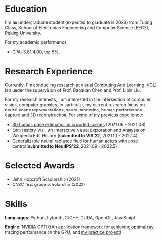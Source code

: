 # Education
I'm an undergraduate student (expected to graduate in 2023) from Turing Class, School of Electronics Engineering and Computer Science (EECS), Peking University.

For my academic performance:
- GPA: 3.81/4.00, top 5%.

# Research Experience
Currently, I'm conducting research at [Visual Computing And Learning (VCL) lab](http://vcl.pku.edu.cn/index.html) under the supervision of [Prof. Baoquan Chen](https://scholar.google.com/citations?user=iHWtrEAAAAAJ&hl=zh-CN) and [Prof. Libin Liu](https://scholar.google.com/citations?hl=zh-CN&user=q7FiLBkAAAAJ). 

For my research interests, I am interested in the intersection of computer vision, computer graphics. In particular, my current research focus on neural scene representations, neural rendering, human performance capture and 3D reconstruction. For some of my previous experience:
- [3D human pose estimation in crowded scenes](https://github.com/19reborn/AlphaMocap) (2021.06 - 2021.08)
- Edit-History Vis：An Interactive Visual Exploration and Analysis on Wikipedia Edit History (**submitted to VIS'22**, 2021.10 - 2022.4)
- Generalizable neural radiance field for human actors with pose control(**submitted to NeurIPS'22**, 2021.09 - 2022.5)


# Selected Awards
- John Hopcroft Scholarship (2021)
- CASC first grade scholarship (2020)

# Skills
**Languages**: Python, Pytorch, C/C++, CUDA, OpenGL, JavaScript

**Engine**: NVIDIA OPTIX(An application framework for achieving optimal ray tracing performance on the GPU, and [my practice project](https://github.com/19reborn/Optix7Craft))